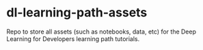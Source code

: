# dl-learning-path-assets
Repo to store all assets (such as notebooks, data, etc) for the Deep Learning for Developers learning path tutorials.
